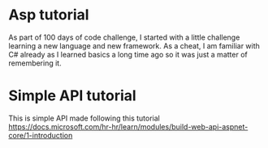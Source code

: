 ﻿# Asp tutorial

As part of 100 days of code challenge, I started with a little challenge learning a new language and new framework. As a cheat, I am familiar with C# already as I learned basics a long time ago
so it was just a matter of remembering it.

# Simple API tutorial

This is simple API made following this tutorial https://docs.microsoft.com/hr-hr/learn/modules/build-web-api-aspnet-core/1-introduction 
